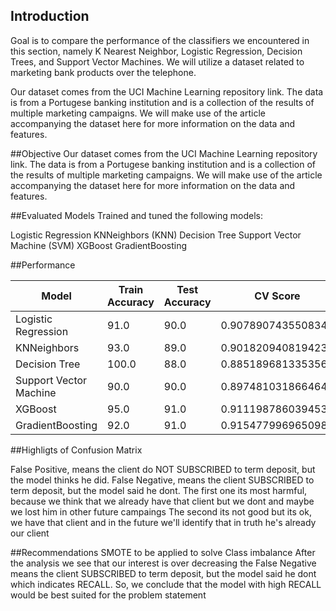 ## Introduction

Goal is to compare the performance of the classifiers we encountered in this section, namely K Nearest Neighbor, Logistic Regression, Decision Trees, and Support Vector Machines. We will utilize a dataset related to marketing bank products over the telephone.

Our dataset comes from the UCI Machine Learning repository link. The data is from a Portugese banking institution and is a collection of the results of multiple marketing campaigns. We will make use of the article accompanying the dataset here for more information on the data and features.

##Objective
Our dataset comes from the UCI Machine Learning repository link. The data is from a Portugese banking institution and is a collection of the results of multiple marketing campaigns. We will make use of the article accompanying the dataset here for more information on the data and features.

##Evaluated Models
Trained and tuned the following models:

Logistic Regression
KNNeighbors (KNN) 
Decision Tree
Support Vector Machine (SVM)
XGBoost
GradientBoosting

##Performance

| Model                        | Train Accuracy | Test Accuracy | CV Score            | 
|------------------------------|----------------|---------------|---------------------|
| Logistic Regression          | 91.0           | 90.0          | 0.9078907435508347  |
| KNNeighbors                  | 93.0           | 89.0          | 0.9018209408194233  |
| Decision Tree                | 100.0          | 88.0          | 0.8851896813353566  |
| Support Vector Machine       | 90.0           | 90.0          | 0.897481031866464   |
| XGBoost                      | 95.0           | 91.0          | 0.9111987860394537  |
| GradientBoosting             | 92.0           | 91.0          | 0.9154779969650987  |

##Highligts of Confusion Matrix

False Positive, means the client do NOT SUBSCRIBED to term deposit, but the model thinks he did.
False Negative, means the client SUBSCRIBED to term deposit, but the model said he dont.
The first one its most harmful, because we think that we already have that client but we dont and maybe we lost him in other future campaings
The second its not good but its ok, we have that client and in the future we'll identify that in truth he's already our client

##Recommendations
SMOTE to be applied to solve Class imbalance
After the analysis we see that our interest is over decreasing the False Negative means the client SUBSCRIBED to term deposit, but the model said he dont which indicates RECALL. So, we conclude that the model with high RECALL would be best suited for the problem statement


